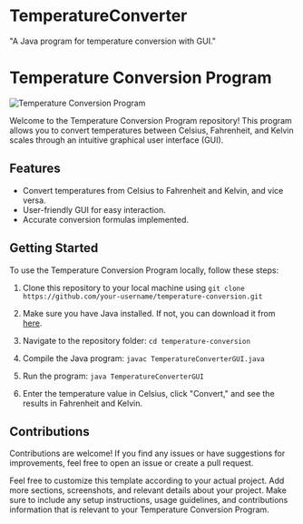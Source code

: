 # TemperatureConverter
 "A Java program for temperature conversion with GUI."

# Temperature Conversion Program

![Temperature Conversion Program](temperature-conversion.png)

Welcome to the Temperature Conversion Program repository! This program allows you to convert temperatures between Celsius, Fahrenheit, and Kelvin scales through an intuitive graphical user interface (GUI).

## Features

- Convert temperatures from Celsius to Fahrenheit and Kelvin, and vice versa.
- User-friendly GUI for easy interaction.
- Accurate conversion formulas implemented.

## Getting Started

To use the Temperature Conversion Program locally, follow these steps:

1. Clone this repository to your local machine using `git clone https://github.com/your-username/temperature-conversion.git`

2. Make sure you have Java installed. If not, you can download it from [here](https://www.oracle.com/java/technologies/javase-downloads.html).

3. Navigate to the repository folder: `cd temperature-conversion`

4. Compile the Java program: `javac TemperatureConverterGUI.java`

5. Run the program: `java TemperatureConverterGUI`

6. Enter the temperature value in Celsius, click "Convert," and see the results in Fahrenheit and Kelvin.

## Contributions

Contributions are welcome! If you find any issues or have suggestions for improvements, feel free to open an issue or create a pull request.

Feel free to customize this template according to your actual project. Add more sections, screenshots, and relevant details about your project. Make sure to include any setup instructions, usage guidelines, and contributions information that is relevant to your Temperature Conversion Program.
